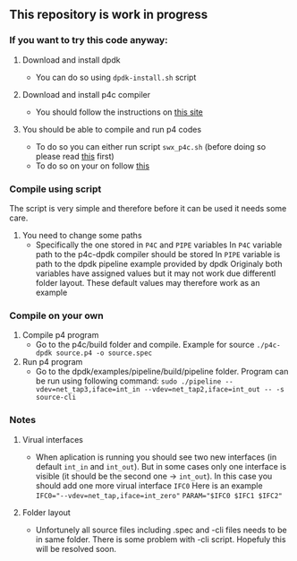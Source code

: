 ## This repository is work in progress


### If you want to try this code anyway:


1. Download and install dpdk
    * You can do so using `dpdk-install.sh` script
2. Download and install p4c compiler
    * You should follow the instructions on [this site](https://github.com/p4lang/p4c) 

3. You should be able to compile and run p4 codes
    * To do so you can either run script `swx_p4c.sh` (before doing so please read [this](#compile-using-script) first)
    * To do so on your on follow [this](#compile-on-your-own)


### Compile using script
The script is very simple and therefore before it can be used it needs some care.
1. You need to change some paths
    * Specifically the one stored in `P4C` and `PIPE` variables
    In `P4C` variable path to the p4c-dpdk compiler should be stored
    In `PIPE` variable is path to the dpdk pipeline example provided by dpdk
    Originaly both variables have assigned values but it may not work due differentl folder layout. These default values may therefore work as an example 
    

### Compile on your own
1. Compile p4 program
    * Go to the p4c/build folder and compile. Example for source `./p4c-dpdk source.p4 -o source.spec`
2. Run p4 program
    * Go to the dpdk/examples/pipeline/build/pipeline folder.
    Program can be run using following command: `sudo ./pipeline --vdev=net_tap3,iface=int_in --vdev=net_tap2,iface=int_out -- -s source-cli`
    
### Notes
1. Virual interfaces
    * When aplication is running you should see two new interfaces (in default `int_in` and `int_out`). But in some cases only one interface is visible 
    (it should be the second one -> `int_out`). In this case you should add one more virual interface `IFC0` Here is an example `IFC0="--vdev=net_tap,iface=int_zero"` 
    `PARAM="$IFC0 $IFC1 $IFC2"`
    
2. Folder layout
    * Unfortunely all source files including .spec and -cli files needs to be in same folder. There is some problem with -cli script. Hopefuly this will be resolved soon. 
